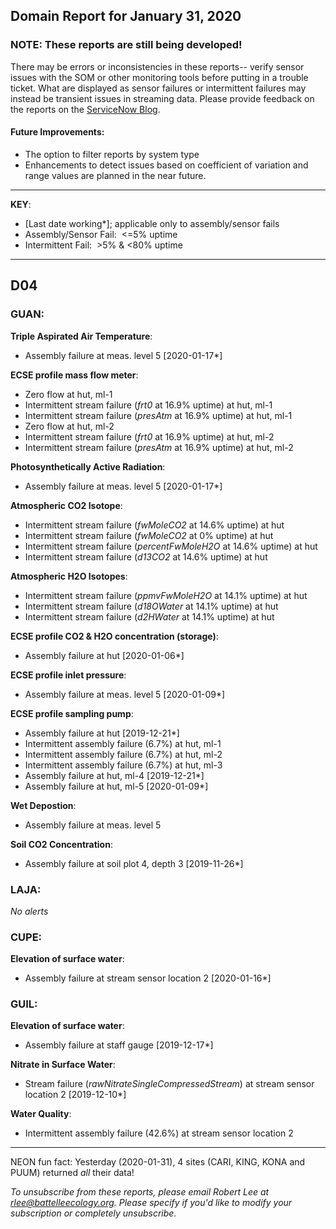 ## Domain Report for January 31, 2020


### NOTE: These reports are still being developed!
There may be errors or inconsistencies in these reports-- verify sensor issues with the SOM or other monitoring tools before putting in a trouble ticket. What are displayed as sensor failures or intermittent failures may instead be transient issues in streaming data.
Please provide feedback on the reports on the [ServiceNow Blog](https://neon.service-now.com/community?id=community_blog&sys_id=9b4fbe8adbed734017ecf9041d9619be).

#### Future Improvements: 
 - The option to filter reports by system type 
 - Enhancements to detect issues based on coefficient of variation and range values are planned in the near future.

***

**KEY**:

 - [Last date working*]; applicable only to assembly/sensor fails
 - Assembly/Sensor Fail:&nbsp;&nbsp;<=5% uptime
 - Intermittent Fail:&nbsp;&nbsp;>5% & <80% uptime

***
## D04

### GUAN:

**Triple Aspirated Air Temperature**:
 - Assembly failure at meas. level 5 [2020-01-17*]

**ECSE profile mass flow meter**:
 - Zero flow at hut, ml-1
 - Intermittent stream failure (_frt0_ at 16.9% uptime) at hut, ml-1
 - Intermittent stream failure (_presAtm_ at 16.9% uptime) at hut, ml-1
 - Zero flow at hut, ml-2
 - Intermittent stream failure (_frt0_ at 16.9% uptime) at hut, ml-2
 - Intermittent stream failure (_presAtm_ at 16.9% uptime) at hut, ml-2

**Photosynthetically Active Radiation**:
 - Assembly failure at meas. level 5 [2020-01-17*]

**Atmospheric CO2 Isotope**:
 - Intermittent stream failure (_fwMoleCO2_ at 14.6% uptime) at hut
 - Intermittent stream failure (_fwMoleCO2_ at 0% uptime) at hut
 - Intermittent stream failure (_percentFwMoleH2O_ at 14.6% uptime) at hut
 - Intermittent stream failure (_d13CO2_ at 14.6% uptime) at hut

**Atmospheric H2O Isotopes**:
 - Intermittent stream failure (_ppmvFwMoleH2O_ at 14.1% uptime) at hut
 - Intermittent stream failure (_d18OWater_ at 14.1% uptime) at hut
 - Intermittent stream failure (_d2HWater_ at 14.1% uptime) at hut

**ECSE profile CO2 & H2O concentration (storage)**:
 - Assembly failure at hut [2020-01-06*]

**ECSE profile inlet pressure**:
 - Assembly failure at meas. level 5 [2020-01-09*]

**ECSE profile sampling pump**:
 - Assembly failure at hut [2019-12-21*]
 - Intermittent assembly failure (6.7%) at hut, ml-1
 - Intermittent assembly failure (6.7%) at hut, ml-2
 - Intermittent assembly failure (6.7%) at hut, ml-3
 - Assembly failure at hut, ml-4 [2019-12-21*]
 - Assembly failure at hut, ml-5 [2020-01-09*]

**Wet Depostion**:
 - Assembly failure at meas. level 5

**Soil CO2 Concentration**:
 - Assembly failure at soil plot 4, depth 3 [2019-11-26*]

### LAJA:

_No alerts_

### CUPE:

**Elevation of surface water**:
 - Assembly failure at stream sensor location 2 [2020-01-16*]

### GUIL:

**Elevation of surface water**:
 - Assembly failure at staff gauge [2019-12-17*]

**Nitrate in Surface Water**:
 - Stream failure (_rawNitrateSingleCompressedStream_) at stream sensor location 2 [2019-12-10*]

**Water Quality**:
 - Intermittent assembly failure (42.6%) at stream sensor location 2

***
NEON fun fact: Yesterday (2020-01-31), 4 sites (CARI, KING, KONA and PUUM) returned _all_ their data!

_To unsubscribe from these reports, please email Robert Lee at rlee@battelleecology.org. Please specify if you'd like to modify your subscription or completely unsubscribe._
